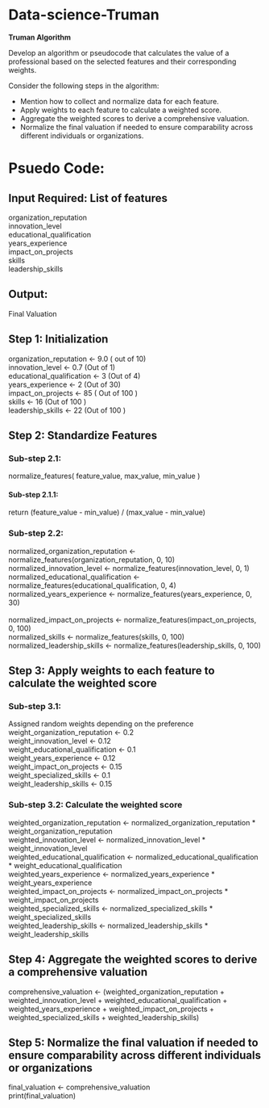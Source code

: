 # Data-science-Truman
**Truman Algorithm**

Develop an algorithm or pseudocode that calculates the value of a professional based on the selected features and their corresponding weights. 

Consider the following steps in the algorithm: 
- Mention how to collect and normalize data for each feature. 
- Apply weights to each feature to calculate a weighted score. 
- Aggregate the weighted scores to derive a comprehensive valuation. 
- Normalize the final valuation if needed to ensure comparability across different individuals or organizations.

# Psuedo Code:
## Input Required: List of features
organization_reputation<br>
innovation_level<br>
educational_qualification<br>
years_experience<br>
impact_on_projects<br>
skills<br>
leadership_skills<br> 
## Output:
Final Valuation

## Step 1: Initialization
organization_reputation <- 9.0 ( out of 10)<br>
innovation_level <- 0.7 (Out of 1)<br>
educational_qualification <- 3 (Out of 4)<br>
years_experience <- 2 (Out of 30)<br>
impact_on_projects <- 85 ( Out of 100 )<br>
skills <- 16 (Out of 100 )<br>
leadership_skills <- 22 (Out of 100 )

## Step 2: Standardize Features
### Sub-step 2.1:
normalize_features( feature_value, max_value, min_value )<br>
#### Sub-step 2.1.1:
return (feature_value - min_value) / (max_value - min_value)<br>

### Sub-step 2.2:
normalized_organization_reputation <- normalize_features(organization_reputation, 0, 10)<br>
normalized_innovation_level <- normalize_features(innovation_level, 0, 1)<br>
normalized_educational_qualification <- normalize_features(educational_qualification, 0, 4)<br>
normalized_years_experience <- normalize_features(years_experience, 0, 30)<br>  
normalized_impact_on_projects <- normalize_features(impact_on_projects, 0, 100)<br>
normalized_skills <- normalize_features(skills, 0, 100)<br>
normalized_leadership_skills <- normalize_features(leadership_skills, 0, 100)<br>

## Step 3: Apply weights to each feature to calculate the weighted score
### Sub-step 3.1: 
Assigned random weights depending on the preference<br>
weight_organization_reputation <- 0.2<br>
weight_innovation_level <- 0.12<br>
weight_educational_qualification <- 0.1<br>
weight_years_experience <- 0.12<br>
weight_impact_on_projects <- 0.15<br>
weight_specialized_skills <- 0.1<br>
weight_leadership_skills <- 0.15<br>

### Sub-step 3.2: Calculate the weighted score<br>
weighted_organization_reputation <- normalized_organization_reputation * weight_organization_reputation<br>
weighted_innovation_level <- normalized_innovation_level * weight_innovation_level<br>
weighted_educational_qualification <- normalized_educational_qualification * weight_educational_qualification<br>
weighted_years_experience <- normalized_years_experience * weight_years_experience<br>
weighted_impact_on_projects <- normalized_impact_on_projects * weight_impact_on_projects<br>
weighted_specialized_skills <- normalized_specialized_skills * weight_specialized_skills<br>
weighted_leadership_skills <- normalized_leadership_skills * weight_leadership_skills<br>

## Step 4: Aggregate the weighted scores to derive a comprehensive valuation
comprehensive_valuation <- (weighted_organization_reputation + weighted_innovation_level +
                           weighted_educational_qualification + weighted_years_experience +
                           weighted_impact_on_projects + weighted_specialized_skills +
                           weighted_leadership_skills)<br>
## Step 5: Normalize the final valuation if needed to ensure comparability across different individuals or organizations
final_valuation <- comprehensive_valuation<br>
print(final_valuation)<br>





